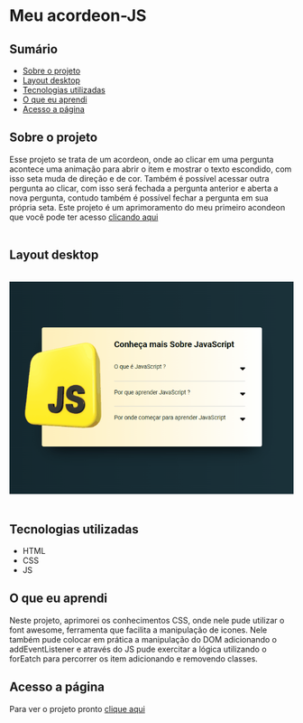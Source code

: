 # Meu acordeon-JS

## Sumário

- [Sobre o projeto](#sobreoprojeto)
- [Layout  desktop](#layout-desktop)
- [Tecnologias utilizadas](#tecnologias-utilizadas)
- [O que eu aprendi](#o-que-eu-aprendi)
- [Acesso a página](#acesso-a-página)

## Sobre o projeto

Esse projeto se trata de um acordeon, onde ao clicar em uma pergunta acontece uma animação para abrir o item e mostrar o texto escondido, com isso seta muda de direção e de cor. Também é possível acessar outra pergunta ao clicar, com isso será fechada a pergunta anterior e aberta a nova pergunta, contudo também é possível fechar a pergunta em sua própria seta. Este projeto é um aprimoramento do meu primeiro acondeon que você pode ter acesso [clicando aqui ](https://github.com/ClariCassia/acordeon-simples-JS)
<br>
<br>

## Layout desktop    

<br>

 <img src="src/imagens/acondeon.gif" alt="gif tela desktop">
<br>
<br>


## Tecnologias utilizadas

- HTML
- CSS
- JS

## O que eu aprendi

Neste projeto, aprimorei os conhecimentos CSS, onde nele pude utilizar o font awesome, ferramenta que facilita a manipulação de icones. Nele também pude colocar em prática a manipulação do DOM adicionando o addEventListener e através do JS pude exercitar a lógica utilizando o forEatch para percorrer os item adicionando e removendo classes.

## Acesso a página

Para ver o projeto pronto [clique aqui ](https://claricassia.github.io/Meu-acordeon-JS/)
